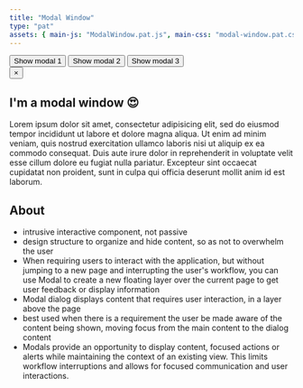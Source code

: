 ```yaml
---
title: "Modal Window"
type: "pat"
assets: { main-js: "ModalWindow.pat.js", main-css: "modal-window.pat.css" }
---
```


<div class="pat-modal-window__base" data-js-pat="ModalWindow">
  <button class="pat-modal-window__show-modal js-show-modal">Show modal 1</button>
  <button class="pat-modal-window__show-modal js-show-modal">Show modal 2</button>
  <button class="pat-modal-window__show-modal js-show-modal">Show modal 3</button>

  <div class="pat-modal-window__modal pat-modal-window__hidden js-modal">
    <button class="pat-modal-window__close-modal js-close-modal">&times;</button>
    <h2 class="pat-modal-window__heading">I'm a modal window 😍</h1>
    <p class="pat-modal-window__paragraph">
      Lorem ipsum dolor sit amet, consectetur adipisicing elit, sed do eiusmod
      tempor incididunt ut labore et dolore magna aliqua. Ut enim ad minim
      veniam, quis nostrud exercitation ullamco laboris nisi ut aliquip ex ea
      commodo consequat. Duis aute irure dolor in reprehenderit in voluptate
      velit esse cillum dolore eu fugiat nulla pariatur. Excepteur sint
      occaecat cupidatat non proident, sunt in culpa qui officia deserunt
      mollit anim id est laborum.
    </p>
  </div>
  <div class="pat-modal-window__overlay pat-modal-window__hidden js-overlay"></div>
</div>

## About
- intrusive interactive component, not passive
- design structure to organize and hide content, so as not to overwhelm the user
- When requiring users to interact with the application, but without jumping to a new page and interrupting the user's workflow, you can use Modal to create a new floating layer over the current page to get user feedback or display information
- Modal dialog displays content that requires user interaction, in a layer above the page
- best used when there is a requirement the user be made aware of the content being shown, moving focus from the main content to the dialog content
- Modals provide an opportunity to display content, focused actions or alerts while maintaining the context of an existing view. This limits workflow interruptions and allows for focused communication and user interactions.